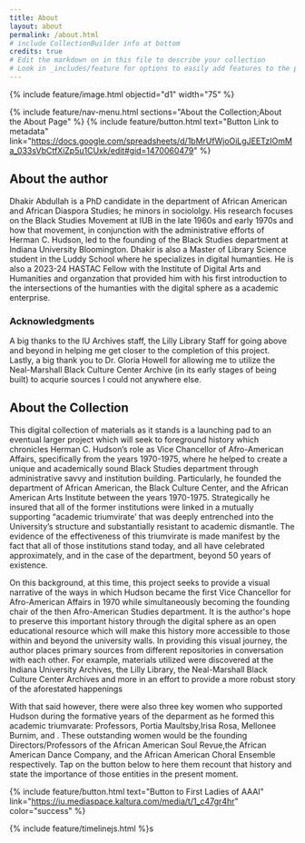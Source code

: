 ```yaml
---
title: About
layout: about
permalink: /about.html
# include CollectionBuilder info at bottom
credits: true
# Edit the markdown on in this file to describe your collection
# Look in _includes/feature for options to easily add features to the page
---
```


{% include feature/image.html objectid="d1" width="75" %}

{% include feature/nav-menu.html sections="About the Collection;About the About Page" %}  {% include feature/button.html text="Button Link to metadata" link="https://docs.google.com/spreadsheets/d/1bMrUfWjoOiLgJEETzIOmMa_033sVbCtfXiZp5u1CUxk/edit#gid=1470060479" %}

## About the author 

Dhakir Abdullah is a PhD candidate in the department of African American and African Diaspora Studies; he minors in sociololgy. His research focuses on the Black Studies Movement at IUB in the late 1960s and early 1970s and how that movement, in conjunction with the administrative efforts of Herman C. Hudson, led to the founding of the Black Studies department at Indiana University Bloomington. Dhakir is also a Master of Library Science student in the Luddy School where he specializes in digital humanties. He is also a 2023-24 HASTAC Fellow with the Institute of Digital Arts and Humanities and organzation that provided him with his first introduction to the intersections of the humanties with the digital sphere as a academic enterprise.
### Acknowledgments
A big thanks to the IU Archives staff, the Lilly Library Staff for going above and beyond in helping me get closer to the completion of this project. Lastly, a big thank you to Dr. Gloria Howell for allowing me to utilize the Neal-Marshall Black Culture Center Archive (in its early stages of being built) to acqurie sources I could not anywhere else.

## About the Collection

This digital collection of materials as it stands is a launching pad to an eventual larger project which will seek to foreground history which chronicles Herman C. Hudson’s role as Vice Chancellor of Afro-American Affairs, specifically from the years 1970-1975, where he helped to create a unique and academically sound Black Studies department through administrative savvy and institution building. Particularly, he founded the department of African American, the Black Culture Center, and the African American Arts Institute between the years 1970-1975. Strategically he insured that all of the former institutions were linked in a mutually supporting “academic triumvirate’ that was deeply entrenched into the University’s structure and substantially resistant to academic dismantle. The evidence of the effectiveness of this triumvirate is made manifest by the fact that all of those institutions stand today, and all have celebrated approximately, and in the case of the department, beyond 50 years of existence.  

On this background, at this time, this project seeks to provide a visual narrative of the ways in which Hudson became the first Vice Chancellor for Afro-American Affairs in 1970 while simultaneously becoming the founding chair of the then Afro-American Studies department. It is the author's hope to preserve this important history through the digital sphere as an open educational resource which will make this history more accessible to those within and beyond the university walls. In providing this visual journey, the author places primary sources from different repositories in conversation with each other. For example, materials utilized were discovered at the Indiana University Archives, the Lilly Library, the Neal-Marshall Black Culture Center Archives and more in an effort to provide a more robust story of the aforestated happenings  

With that said however, there were also three key women who supported Hudson during the formative years of the deparment as he formed this academic triumvarate: Professors, Portia Maultsby,Irisa Rosa, Mellonee Burnim, and . These outstanding women would be the founding Directors/Professors of the African American Soul Revue,the African American Dance Company, and the African American Choral Ensemble respectively. Tap on the button below to here them recount that history and state the importance of those entities in the present moment.  

{% include feature/button.html text="Button to First Ladies of AAAI" link="https://iu.mediaspace.kaltura.com/media/t/1_c47gr4hr" color="success" %} 


{% include feature/timelinejs.html %}s

